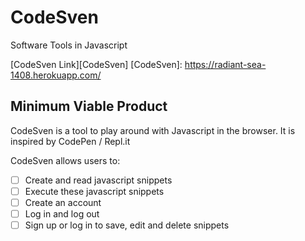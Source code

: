 # CodeSven
Software Tools in Javascript

[CodeSven Link][CodeSven]
[CodeSven]: https://radiant-sea-1408.herokuapp.com/

## Minimum Viable Product

CodeSven is a tool to play around with Javascript in the browser. It is inspired by CodePen / Repl.it

CodeSven allows users to:

- [ ] Create and read javascript snippets
- [ ] Execute these javascript snippets
- [ ] Create an account
- [ ] Log in and log out
- [ ] Sign up or log in to save, edit and delete snippets
